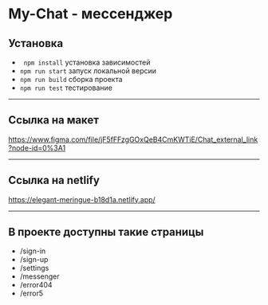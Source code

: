 # My-Chat - мессенджер
## Установка
- ` npm install` установка зависимостей
- `npm run start` запуск локальной версии
- `npm run build` сборка проекта
- `npm run test` тестирование
---
## Ссылка на макет
https://www.figma.com/file/jF5fFFzgGOxQeB4CmKWTiE/Chat_external_link?node-id=0%3A1

---
## Cсылка на netlify
https://elegant-meringue-b18d1a.netlify.app/

---
## В проекте доступны такие страницы
- /sign-in
- /sign-up
- /settings
- /messenger
- /error404
- /error5

